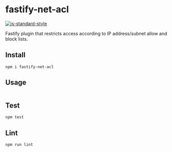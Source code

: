 # fastify-net-acl

[![js-standard-style](https://img.shields.io/badge/code%20style-standard-brightgreen.svg?style=flat)](https://standardjs.com/)

Fastify plugin that restricts access according to IP address/subnet allow and block lists.

## Install

`npm i fastify-net-acl`

## Usage

```js

```

## Test

`npm test`

## Lint

`npm run lint`
